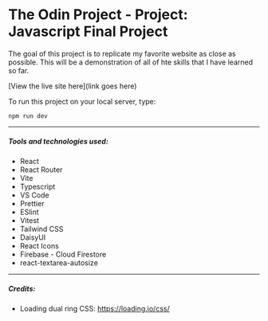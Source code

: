 # The Odin Project - Project: Javascript Final Project

The goal of this project is to replicate my favorite website as close as possible. This will be a demonstration of all of hte skills that I have learned so far.

[View the live site here](link goes here)

To run this project on your local server, type:

```
npm run dev
```

<hr>

##### Tools and technologies used:

-   React
-   React Router
-   Vite
-   Typescript
-   VS Code
-   Prettier
-   ESlint
-   Vitest
-   Tailwind CSS
-   DaisyUI
-   React Icons
-   Firebase - Cloud Firestore
-   react-textarea-autosize

<hr>

##### Credits:

-   Loading dual ring CSS: https://loading.io/css/
